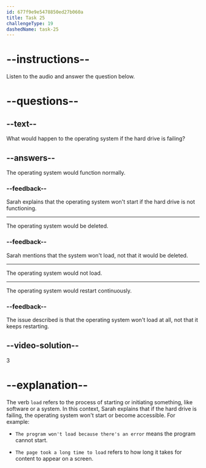 ```yaml
---
id: 677f9e9e5478850ed27b060a
title: Task 25
challengeType: 19
dashedName: task-25
---
```


<!-- (audio) Sarah: Speaking of which, another thing we can check is if the hard drive is failing. If it's not functioning, the operating system won't load, will it? -->

# --instructions--

Listen to the audio and answer the question below.

# --questions--

## --text--

What would happen to the operating system if the hard drive is failing?

## --answers--

The operating system would function normally.

### --feedback--

Sarah explains that the operating system won't start if the hard drive is not functioning.

---

The operating system would be deleted.

### --feedback--

Sarah mentions that the system won't load, not that it would be deleted.

---

The operating system would not load.

---

The operating system would restart continuously.

### --feedback--

The issue described is that the operating system won't load at all, not that it keeps restarting.

## --video-solution--

3

# --explanation--

The verb `load` refers to the process of starting or initiating something, like software or a system. In this context, Sarah explains that if the hard drive is failing, the operating system won't start or become accessible. For example:

- `The program won't load because there's an error` means the program cannot start.

- `The page took a long time to load` refers to how long it takes for content to appear on a screen.
